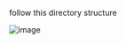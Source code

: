 follow this directory structure

![image](https://github.com/user-attachments/assets/69bf2a74-30b4-4bee-bbad-138ea3bb67fe)
